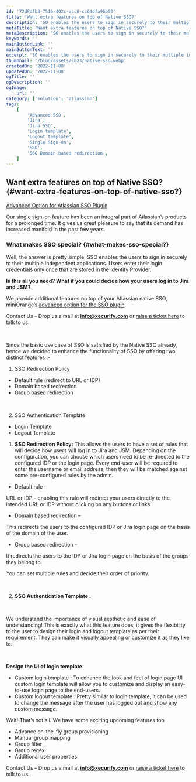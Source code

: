 ```yaml
---
id: '72d8dfb3-7516-402c-acc8-cc64dfa9bb50'
title: 'Want extra features on top of Native SSO?'
description: 'SO enables the users to sign in securely to their multiple independent applications. Users enter their login credentials only once that are stored in the Identity Provider.'
metaTitle: 'Want extra features on top of Native SSO?'
metaDescription: 'SO enables the users to sign in securely to their multiple independent applications. Users enter their login credentials only once that are stored in the Identity Provider.'
keywords: ''
mainButtonLink: ''
mainButtonText: ''
excerpt: 'SO enables the users to sign in securely to their multiple independent applications. Users enter their login credentials only once that are stored in the Identity Provider.'
thumbnail: '/blog/assets/2023/native-sso.webp'
createdOn: '2022-11-08'
updatedOn: '2022-11-08'
ogTitle: ''
ogDescription: ''
ogImage:
    url: ''
category: ['solution', 'atlassian']
tags:
    [
        'Advanced SSO',
        'Jira',
        'Jira SSO',
        'Login template',
        'Logout template',
        'Single Sign-On',
        'SSO',
        'SSO Domain based redirection',
    ]
---
```


## Want extra features on top of Native SSO? {#want-extra-features-on-top-of-native-sso?}

[Advanced Option for Atlassian SSO Plugin](https://marketplace.atlassian.com/apps/1229209/advance-options-for-atlassian-sso?hosting=datacenter&tab=overview)

Our single sign-on feature has been an integral part of  Atlassian’s products for a prolonged time. It gives us great pleasure to say that its demand has increased manifold in the past few years.

### What makes SSO special? {#what-makes-sso-special?}

Well, the answer is pretty simple, SSO enables the users to sign in securely to their multiple independent applications. Users enter their login credentials only once that are stored in the Identity Provider.

**Is this all you need? What if you could decide how your users log in to Jira and JSM?**

We provide additional features on top of your Atlassian native SSO, miniOrange’s [advanced option for the SSO plugin](https://marketplace.atlassian.com/apps/1229209/advance-options-for-atlassian-sso?hosting=datacenter&tab=overview).

Contact Us – Drop us a mail at **info@xecurify.com** or [raise a ticket here](https://miniorange.atlassian.net/servicedesk/customer/portal/2) to talk to us.

&nbsp;&nbsp;

Since the basic use case of SSO is satisfied by the Native SSO already, hence we decided to enhance the functionality of SSO by offering two distinct features :- 

1. SSO Redirection Policy
- Default rule (redirect to URL or IDP)
- Domain based redirection
- Group based redirection
 
&nbsp;&nbsp;

2. SSO Authentication Template
- Login Template
- Logout Template

1. **SSO Redirection Policy:**
This allows the users to have a set of rules that will decide how users will log in to Jira and JSM. Depending on the configuration, you can choose which users need to be re-directed to the configured IDP or the login page. Every end-user will be required to enter the username or email address, then they will  be matched against some pre-configured rules by the admin.

- Default rule –

URL or IDP – enabling this rule will redirect your users directly to the intended URL or IDP without clicking on any buttons or links.
- Domain based redirection –

This redirects the users to the configured IDP or Jira login page on the basis of the domain of the user.
- Group based redirection –

It redirects the users to the IDP or Jira login page on the basis of the groups they belong to. 

You can set multiple rules and decide their order of priority.

&nbsp;&nbsp;

2. **SSO Authentication Template :**

&nbsp;

We understand the importance of visual aesthetic and ease of understanding! This is exactly what this feature does, it gives the flexibility to the user to design their login and logout template as per their requirement. They can make it visually appealing or     customize it as they like to.

&nbsp;&nbsp;

**Design the UI of login template:**

- Custom login template : To enhance the look and feel of login page UI custom login template will allow you to customize and display an easy-to-use login page to the end-users.
- Custom logout template : Pretty similar to login template, it can be used to change the message after the user has logged out and show any custom message.

Wait! That’s not all. We have some exciting upcoming features too 

- Advance on-the-fly group provisioning
- Manual group mapping
- Group filter
- Group regex
- Additional user properties
 
Contact Us – Drop us a mail at **info@xecurify.com** or [raise a ticket here](https://miniorange.atlassian.net/servicedesk/customer/portal/2) to talk to us.



